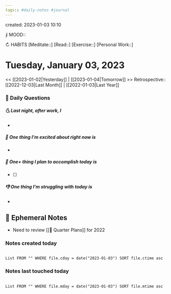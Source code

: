 ```yaml
---
tags:: #daily-notes #journal
---
```

created: 2023-01-03 10:10

⨑ MOOD::

↻ HABITS
[Meditate::]
[Read::]
[Exercise::]
[Personal Work::]

# Tuesday, January 03, 2023

<< [[2023-01-02|Yesterday]] | [[2023-01-04|Tomorrow]] >>
Retrospective:: [[2022-12-03|Last Month]] | [[2022-01-03|Last Year]]

### 📅 Daily Questions

##### 🌜 Last night, after work, I

-

##### 🙌 One thing I'm excited about right now is

-

##### 🚀 One+ thing I plan to accomplish today is

- [ ]

##### 👎 One thing I'm struggling with today is

-

## 📝 Ephemeral Notes

- Need to review [[🍕 Quarter Plans]] for 2022

### Notes created today

```dataview

List FROM "" WHERE file.cday = date("2023-01-03") SORT file.ctime asc

```

### Notes last touched today

```dataview

List FROM "" WHERE file.mday = date("2023-01-03") SORT file.mtime asc

```

